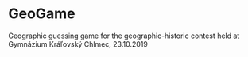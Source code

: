 # GeoGame
Geographic guessing game for the geographic-historic contest held at Gymnázium Kráľovský Chlmec, 23.10.2019
